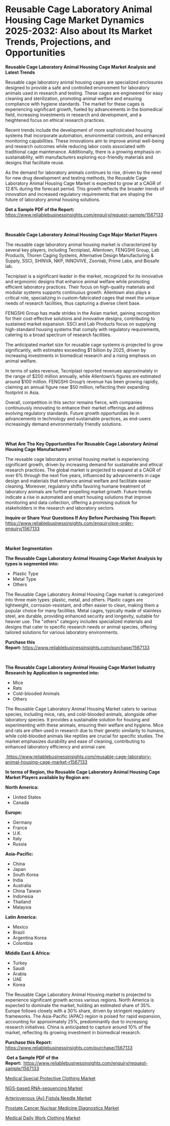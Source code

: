 <p><h1>Reusable Cage Laboratory Animal Housing Cage Market Dynamics 2025-2032: Also about Its Market Trends, Projections, and Opportunities</h1></p><p><strong>Reusable Cage Laboratory Animal Housing Cage Market Analysis and Latest Trends</strong></p>
<p><p>Reusable cage laboratory animal housing cages are specialized enclosures designed to provide a safe and controlled environment for laboratory animals used in research and testing. These cages are engineered for easy cleaning and sterilization, promoting animal welfare and ensuring compliance with hygiene standards. The market for these cages is experiencing significant growth, fueled by advancements in the biomedical field, increasing investments in research and development, and a heightened focus on ethical research practices.</p><p>Recent trends include the development of more sophisticated housing systems that incorporate automation, environmental controls, and enhanced monitoring capabilities. These innovations aim to improve animal well-being and research outcomes while reducing labor costs associated with traditional cage maintenance. Additionally, there is a growing emphasis on sustainability, with manufacturers exploring eco-friendly materials and designs that facilitate reuse.</p><p>As the demand for laboratory animals continues to rise, driven by the need for new drug development and testing methods, the Reusable Cage Laboratory Animal Housing Cage Market is expected to grow at a CAGR of 12.8% during the forecast period. This growth reflects the broader trends of innovation and increased regulatory requirements that are shaping the future of laboratory animal housing solutions.</p></p>
<p><strong>Get a Sample PDF of the Report:&nbsp;</strong> <a href="https://www.reliablebusinessinsights.com/enquiry/request-sample/1567133?utm_campaign=96&utm_medium=2&utm_source=Github&utm_content=ia&utm_term=22032025&utm_id=reusable-cage-laboratory-animal-housing-cage">https://www.reliablebusinessinsights.com/enquiry/request-sample/1567133</a></p>
<p>&nbsp;</p>
<p><strong>Reusable Cage Laboratory Animal Housing Cage Major Market Players</strong></p>
<p><p>The reusable cage laboratory animal housing market is characterized by several key players, including Tecniplast, Allentown, FENGSHI Group, Lab Products, Thoren Caging Systems, Alternative Design Manufacturing & Supply, SSCI, SHINVA, NKP, INNOVIVE, Zoonlab, Prime Labs, and Biosafe lab. </p><p>Tecniplast is a significant leader in the market, recognized for its innovative and ergonomic designs that enhance animal welfare while promoting efficient laboratory practices. Their focus on high-quality materials and modular systems supports continuous growth. Allentown also plays a critical role, specializing in custom-fabricated cages that meet the unique needs of research facilities, thus capturing a diverse client base.</p><p>FENGSHI Group has made strides in the Asian market, gaining recognition for their cost-effective solutions and innovative designs, contributing to sustained market expansion. SSCI and Lab Products focus on supplying high-standard housing systems that comply with regulatory requirements, catering to a broad spectrum of research facilities.</p><p>The anticipated market size for reusable cage systems is projected to grow significantly, with estimates exceeding $1 billion by 2025, driven by increasing investments in biomedical research and a rising emphasis on animal welfare. </p><p>In terms of sales revenue, Tecniplast reported revenues approximately in the range of $200 million annually, while Allentown’s figures are estimated around $100 million. FENGSHI Group’s revenue has been growing rapidly, claiming an annual figure near $50 million, reflecting their expanding footprint in Asia.</p><p>Overall, competition in this sector remains fierce, with companies continuously innovating to enhance their market offerings and address evolving regulatory standards. Future growth opportunities lie in advancements in technology and sustainable practices, as end-users increasingly demand environmentally friendly solutions.</p></p>
<p>&nbsp;</p>
<p><strong>What Are The Key Opportunities For Reusable Cage Laboratory Animal Housing Cage Manufacturers?</strong></p>
<p><p>The reusable cage laboratory animal housing market is experiencing significant growth, driven by increasing demand for sustainable and ethical research practices. The global market is projected to expand at a CAGR of over 6% through the next five years, influenced by advancements in cage design and materials that enhance animal welfare and facilitate easier cleaning. Moreover, regulatory shifts favoring humane treatment of laboratory animals are further propelling market growth. Future trends indicate a rise in automated and smart housing solutions that improve monitoring and data collection, offering a promising outlook for stakeholders in the research and laboratory sectors.</p></p>
<p><strong>Inquire or Share Your Questions If Any Before Purchasing This Report:</strong> <a href="https://www.reliablebusinessinsights.com/enquiry/pre-order-enquiry/1567133?utm_campaign=96&utm_medium=2&utm_source=Github&utm_content=ia&utm_term=22032025&utm_id=reusable-cage-laboratory-animal-housing-cage">https://www.reliablebusinessinsights.com/enquiry/pre-order-enquiry/1567133</a></p>
<p>&nbsp;</p>
<p><strong>Market Segmentation</strong></p>
<p><strong>The Reusable Cage Laboratory Animal Housing Cage Market Analysis by types is segmented into:</strong></p>
<p><ul><li>Plastic Type</li><li>Metal Type</li><li>Others</li></ul></p>
<p><p>The Reusable Cage Laboratory Animal Housing Cage market is categorized into three main types: plastic, metal, and others. Plastic cages are lightweight, corrosion-resistant, and often easier to clean, making them a popular choice for many facilities. Metal cages, typically made of stainless steel, are durable, providing enhanced security and longevity, suitable for heavier use. The "others" category includes specialized materials and designs that cater to specific research needs or animal species, offering tailored solutions for various laboratory environments.</p></p>
<p><strong>Purchase this Report:&nbsp;</strong><a href="https://www.reliablebusinessinsights.com/purchase/1567133?utm_campaign=96&utm_medium=2&utm_source=Github&utm_content=ia&utm_term=22032025&utm_id=reusable-cage-laboratory-animal-housing-cage">https://www.reliablebusinessinsights.com/purchase/1567133</a></p>
<p>&nbsp;</p>
<p><strong>The Reusable Cage Laboratory Animal Housing Cage Market Industry Research by Application is segmented into:</strong></p>
<p><ul><li>Mice</li><li>Rats</li><li>Cold-blooded Animals</li><li>Others</li></ul></p>
<p><p>The Reusable Cage Laboratory Animal Housing Market caters to various species, including mice, rats, and cold-blooded animals, alongside other laboratory species. It provides a sustainable solution for housing and experimenting with these animals, ensuring their welfare and hygiene. Mice and rats are often used in research due to their genetic similarity to humans, while cold-blooded animals like reptiles are crucial for specific studies. The market emphasizes durability and ease of cleaning, contributing to enhanced laboratory efficiency and animal care.</p></p>
<p><a href="https://www.reliablebusinessinsights.com/reusable-cage-laboratory-animal-housing-cage-market-r1567133?utm_campaign=96&utm_medium=2&utm_source=Github&utm_content=ia&utm_term=22032025&utm_id=reusable-cage-laboratory-animal-housing-cage">&nbsp;https://www.reliablebusinessinsights.com/reusable-cage-laboratory-animal-housing-cage-market-r1567133</a></p>
<p><strong>In terms of Region, the Reusable Cage Laboratory Animal Housing Cage Market Players available by Region are:</strong></p>
<p>
    <p> <strong> North America: </strong>
        <ul>
            <li>United States</li>
            <li>Canada</li>
        </ul>
        </p> 
    <p> <strong> Europe: </strong>
        <ul>
            <li>Germany</li>
            <li>France</li>
            <li>U.K.</li>
            <li>Italy</li>
            <li>Russia</li>
        </ul>
        </p> 
    <p> <strong> Asia-Pacific: </strong>
        <ul>
            <li>China</li>
            <li>Japan</li>
            <li>South Korea</li>
            <li>India</li>
            <li>Australia</li>
            <li>China Taiwan</li>
            <li>Indonesia</li>
            <li>Thailand</li>
            <li>Malaysia</li>
        </ul>
        </p> 
    <p> <strong> Latin America: </strong>
        <ul>
            <li>Mexico</li>
            <li>Brazil</li>
            <li>Argentina Korea</li>
            <li>Colombia</li>
        </ul>
        </p> 
    <p> <strong> Middle East & Africa: </strong>
        <ul>
            <li>Turkey</li>
            <li>Saudi</li>
            <li>Arabia</li>
            <li>UAE</li>
            <li>Korea</li>
        </ul>
    </p>
    </p>
<p><p>The Reusable Cage Laboratory Animal Housing market is projected to experience significant growth across various regions. North America is expected to dominate the market, holding an estimated share of 35%. Europe follows closely with a 30% share, driven by stringent regulatory frameworks. The Asia-Pacific (APAC) region is poised for rapid expansion, accounting for approximately 25%, predominantly due to increasing research initiatives. China is anticipated to capture around 10% of the market, reflecting its growing investment in biomedical research.</p></p>
<p><strong>Purchase this Report: </strong><a href="https://www.reliablebusinessinsights.com/purchase/1567133?utm_campaign=96&utm_medium=2&utm_source=Github&utm_content=ia&utm_term=22032025&utm_id=reusable-cage-laboratory-animal-housing-cage">https://www.reliablebusinessinsights.com/purchase/1567133</a></p>
<p>&nbsp;<strong>Get a Sample PDF of the Report:&nbsp;&nbsp;</strong><a href="https://www.reliablebusinessinsights.com/enquiry/request-sample/1567133?utm_campaign=96&utm_medium=2&utm_source=Github&utm_content=ia&utm_term=22032025&utm_id=reusable-cage-laboratory-animal-housing-cage">https://www.reliablebusinessinsights.com/enquiry/request-sample/1567133</a></p>
<p><strong></strong></p>
<p><p><a href="https://github.com/avirsuckra/Market-Research-Report-List-1/blob/main/medical-special-protective-clothing-market.md?utm_campaign=96&utm_medium=2&utm_source=Github&utm_content=ia&utm_term=22032025&utm_id=reusable-cage-laboratory-animal-housing-cage">Medical Special Protective Clothing Market</a></p><p><a href="https://github.com/timayuethem/Market-Research-Report-List-1/blob/main/ngs-based-rna-sequencing-market.md?utm_campaign=96&utm_medium=2&utm_source=Github&utm_content=ia&utm_term=22032025&utm_id=reusable-cage-laboratory-animal-housing-cage">NGS-based RNA-sequencing Market</a></p><p><a href="https://github.com/nicoytabiz7/Market-Research-Report-List-1/blob/main/arteriovenous-av-fistula-needle-market.md?utm_campaign=96&utm_medium=2&utm_source=Github&utm_content=ia&utm_term=22032025&utm_id=reusable-cage-laboratory-animal-housing-cage">Arteriovenous (Av) Fistula Needle Market</a></p><p><a href="https://github.com/brabolyrah3h/Market-Research-Report-List-1/blob/main/prostate-cancer-nuclear-medicine-diagnostics-market.md?utm_campaign=96&utm_medium=2&utm_source=Github&utm_content=ia&utm_term=22032025&utm_id=reusable-cage-laboratory-animal-housing-cage">Prostate Cancer Nuclear Medicine Diagnostics Market</a></p><p><a href="https://github.com/sekohlorik/Market-Research-Report-List-1/blob/main/medical-daily-work-clothing-market.md?utm_campaign=96&utm_medium=2&utm_source=Github&utm_content=ia&utm_term=22032025&utm_id=reusable-cage-laboratory-animal-housing-cage">Medical Daily Work Clothing Market</a></p></p>